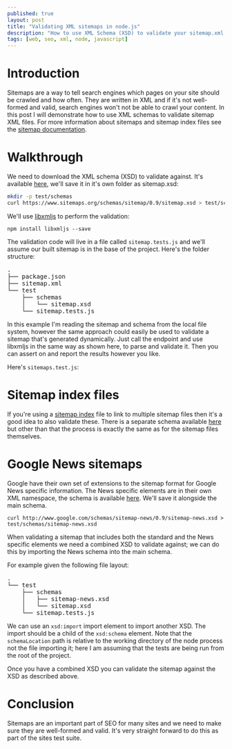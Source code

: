 ```yaml
---
published: true
layout: post
title: "Validating XML sitemaps in node.js"
description: "How to use XML Schema (XSD) to validate your sitemap.xml in node.js"
tags: [web, seo, xml, node, javascript]
---
```


# Introduction
Sitemaps are a way to tell search engines which pages on your site should be crawled and how often. They are written in XML and if it's not well-formed and valid, search engines won't not be able to crawl your content. In this post I will demonstrate how to use XML schemas to validate sitemap XML files. For more information about sitemaps and sitemap index files see the [sitemap documentation](https://www.sitemaps.org/protocol.html).

# Walkthrough
We need to download the XML schema (XSD) to validate against. It's available [here](https://www.sitemaps.org/schemas/sitemap/0.9/sitemap.xsd), we'll save it in it's own folder as sitemap.xsd:

``` bash
mkdir -p test/schemas
curl https://www.sitemaps.org/schemas/sitemap/0.9/sitemap.xsd > test/schemas/sitemap.xsd
```

We'll use [libxmljs](https://github.com/libxmljs/libxmljs) to perform the validation:

`npm install libxmljs --save`

The validation code will live in a file called `sitemap.tests.js` and we'll assume our built sitemap is in the base of the project. Here's the folder structure:

<pre>
.
├── package.json
├── sitemap.xml
└── test
    ├── schemas
    │   └── sitemap.xsd
    └── sitemap.tests.js
</pre>

In this example I'm reading the sitemap and schema from the local file system, however the same approach could easily be used to validate a sitemap that's generated dynamically. Just call the endpoint and use libxmljs in the same way as shown here, to parse and validate it. Then you can assert on and report the results however you like.

Here's `sitemaps.test.js`:
<script src="https://gist.github.com/toboid/05ff688375cded9412dccbd0adc12454.js"></script>

# Sitemap index files
If you're using a [sitemap index](https://www.sitemaps.org/protocol.html#index) file to link to multiple sitemap files then it's a good idea to also validate these. There is a separate schema available [here](hhttps://www.sitemaps.org/schemas/sitemap/0.9/siteindex.xsd) but other than that the process is exactly the same as for the sitemap files themselves.

# Google News sitemaps
Google have their own set of extensions to the sitemap format for Google News specific information. The News specific elements are in their own XML namespace, the schema is available [here](http://www.google.com/schemas/sitemap-news/0.9/sitemap-news.xsd). We'll save it alongside the main schema.

`curl http://www.google.com/schemas/sitemap-news/0.9/sitemap-news.xsd > test/schemas/sitemap-news.xsd`

When validating a sitemap that includes both the standard and the News specific elements we need a combined XSD to validate against; we can do this by importing the News schema into the main schema.

For example given the following file layout:
<pre>
.
└── test
    ├── schemas
    │   ├── sitemap-news.xsd
    │   └── sitemap.xsd
    └── sitemap.tests.js
</pre>

We can use an `xsd:import` import element to import another XSD. The import should be a child of the `xsd:schema` element. Note that the `schemaLocation` path is relative to the working directory of the node process not the file importing it; here I am assuming that the tests are being run from the root of the project.

<script src="https://gist.github.com/toboid/c2a24d690397a483a374e6dcd4a67379.js"></script>

Once you have a combined XSD you can validate the sitemap against the XSD as described above.

# Conclusion
Sitemaps are an important part of SEO for many sites and we need to make sure they are well-formed and valid. It's very straight forward to do this as part of the sites test suite.

